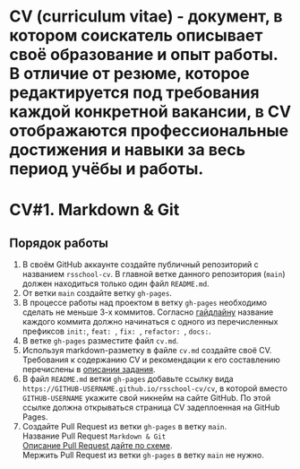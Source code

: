 # CV (сurriculum vitae) - документ, в котором соискатель описывает своё образование и опыт работы. В отличие от резюме, которое редактируется под требования каждой конкретной вакансии, в CV отображаются профессиональные достижения и навыки за весь период учёбы и работы.

# CV#1. Markdown & Git

## Порядок работы

1. В своём GitHub аккаунте создайте публичный репозиторий с названием `rsschool-cv`.
   В главной ветке данного репозитория (`main`) должен находиться только один файл `README.md`.
2. От ветки `main` создайте ветку `gh-pages`.
3. В процессе работы над проектом в ветку `gh-pages` необходимо сделать не меньше 3-х коммитов. Согласно [гайдлайну](https://docs.rs.school/#/git-convention) название каждого коммита должно начинаться с одного из перечисленных префиксов `init:`, `feat: `, `fix: `, `refactor: `, `docs:`.
4. В ветке `gh-pages` разместите файл `cv.md`.
5. Используя markdown-разметку в файле `cv.md` создайте своё CV.  
   Требования к содержанию CV и рекомендации к его составлению перечислены в [описании задания](cv.md#содержание-cv).
6. В файл `README.md` ветки `gh-pages` добавьте ссылку вида `https://GITHUB-USERNAME.github.io/rsschool-cv/cv`, в которой вместо `GITHUB-USERNAME` укажите свой никнейм на сайте GitHub. По этой ссылке должна открываться страница CV задеплоенная на GitHub Pages.
7. Создайте Pull Request из ветки `gh-pages` в ветку `main`.  
   Название Pull Request `Markdown & Git`  
   [Описание Pull Request дайте по схеме](https://docs.rs.school/#/pull-request-review-process?id=Требования-к-pull-request-pr).  
   Мержить Pull Request из ветки `gh-pages` в ветку `main` не нужно.
